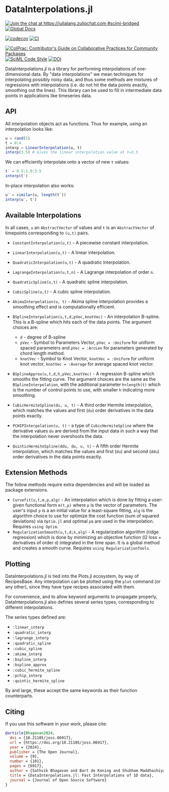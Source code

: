 # DataInterpolations.jl

[![Join the chat at https://julialang.zulipchat.com #sciml-bridged](https://img.shields.io/static/v1?label=Zulip&message=chat&color=9558b2&labelColor=389826)](https://julialang.zulipchat.com/#narrow/stream/279055-sciml-bridged)
[![Global Docs](https://img.shields.io/badge/docs-SciML-blue.svg)](https://docs.sciml.ai/DataInterpolations/stable/)

[![codecov](https://codecov.io/gh/SciML/DataInterpolations.jl/branch/master/graph/badge.svg)](https://codecov.io/gh/SciML/DataInterpolations.jl)
[![CI](https://github.com/SciML/DataInterpolations.jl/actions/workflows/Tests.yml/badge.svg?branch=master)](https://github.com/SciML/DataInterpolations.jl/actions/workflows/Tests.yml)

[![ColPrac: Contributor's Guide on Collaborative Practices for Community Packages](https://img.shields.io/badge/ColPrac-Contributor%27s%20Guide-blueviolet)](https://github.com/SciML/ColPrac)
[![SciML Code Style](https://img.shields.io/static/v1?label=code%20style&message=SciML&color=9558b2&labelColor=389826)](https://github.com/SciML/SciMLStyle)
[![DOI](https://joss.theoj.org/papers/10.21105/joss.06917/status.svg)](https://doi.org/10.21105/joss.06917)

DataInterpolations.jl is a library for performing interpolations of one-dimensional data. By
"data interpolations" we mean techniques for interpolating possibly noisy data, and thus
some methods are mixtures of regressions with interpolations (i.e. do not hit the data
points exactly, smoothing out the lines). This library can be used to fill in intermediate
data points in applications like timeseries data.

## API

All interpolation objects act as functions. Thus for example, using an interpolation looks like:

```julia
u = rand(5)
t = 0:4
interp = LinearInterpolation(u, t)
interp(3.5) # Gives the linear interpolation value at t=3.5
```

We can efficiently interpolate onto a vector of new `t` values:

```julia
t′ = 0.5:1.0:3.5
interp(t′)
```

In-place interpolation also works:

```julia
u′ = similar(u, length(t′))
interp(u′, t′)
```

## Available Interpolations

In all cases, `u` an `AbstractVector` of values and `t` is an `AbstractVector` of timepoints
corresponding to `(u,t)` pairs.

  - `ConstantInterpolation(u,t)` - A piecewise constant interpolation.

  - `LinearInterpolation(u,t)` - A linear interpolation.
  - `QuadraticInterpolation(u,t)` - A quadratic interpolation.
  - `LagrangeInterpolation(u,t,n)` - A Lagrange interpolation of order `n`.
  - `QuadraticSpline(u,t)` - A quadratic spline interpolation.
  - `CubicSpline(u,t)` - A cubic spline interpolation.
  - `AkimaInterpolation(u, t)` - Akima spline interpolation provides a smoothing effect and is computationally efficient.
  - `BSplineInterpolation(u,t,d,pVec,knotVec)` - An interpolation B-spline. This is a B-spline which hits each of the data points. The argument choices are:
    
      + `d` - degree of B-spline
      + `pVec` - Symbol to Parameters Vector, `pVec = :Uniform` for uniform spaced parameters and `pVec = :ArcLen` for parameters generated by chord length method.
      + `knotVec` - Symbol to Knot Vector, `knotVec = :Uniform` for uniform knot vector, `knotVec = :Average` for average spaced knot vector.
  - `BSplineApprox(u,t,d,h,pVec,knotVec)` - A regression B-spline which smooths the fitting curve. The argument choices are the same as the `BSplineInterpolation`, with the additional parameter `h<length(t)` which is the number of control points to use, with smaller `h` indicating more smoothing.
  - `CubicHermiteSpline(du, u, t)` - A third order Hermite interpolation, which matches the values and first (`du`) order derivatives in the data points exactly.
  - `PCHIPInterpolation(u, t)` - a type of `CubicHermiteSpline` where the derivative values `du` are derived from the input data in such a way that the interpolation never overshoots the data.
  - `QuinticHermiteSpline(ddu, du, u, t)` - A fifth order Hermite interpolation, which matches the values and first (`du`) and second (`ddu`) order derivatives in the data points exactly.

## Extension Methods

The follow methods require extra dependencies and will be loaded as package extensions.

  - `Curvefit(u,t,m,p,alg)` - An interpolation which is done by fitting a user-given functional form `m(t,p)` where `p` is the vector of parameters. The user's input `p` is a an initial value for a least-square fitting, `alg` is the algorithm choice to use for optimize the cost function (sum of squared deviations) via `Optim.jl` and optimal `p`s are used in the interpolation. Requires `using Optim`.
  - `RegularizationSmooth(u,t,d;λ,alg)` - A regularization algorithm (ridge regression) which is done by minimizing an objective function (l2 loss + derivatives of order `d`) integrated in the time span. It is a global method and creates a smooth curve.
    Requires `using RegularizationTools`.

## Plotting

DataInterpolations.jl is tied into the Plots.jl ecosystem, by way of RecipesBase.
Any interpolation can be plotted using the `plot` command (or any other), since they have type recipes associated with them.

For convenience, and to allow keyword arguments to propagate properly, DataInterpolations.jl also defines several series types, corresponding to different interpolations.

The series types defined are:

  - `:linear_interp`
  - `:quadratic_interp`
  - `:lagrange_interp`
  - `:quadratic_spline`
  - `:cubic_spline`
  - `:akima_interp`
  - `:bspline_interp`
  - `:bspline_approx`
  - `:cubic_hermite_spline`
  - `:pchip_interp`
  - `:quintic_hermite_spline`

By and large, these accept the same keywords as their function counterparts.

## Citing

If you use this software in your work, please cite:

```bib
@article{Bhagavan2024,
  doi = {10.21105/joss.06917},
  url = {https://doi.org/10.21105/joss.06917},
  year = {2024},
  publisher = {The Open Journal},
  volume = {9},
  number = {101},
  pages = {6917},
  author = {Sathvik Bhagavan and Bart de Koning and Shubham Maddhashiya and Christopher Rackauckas},
  title = {DataInterpolations.jl: Fast Interpolations of 1D data},
  journal = {Journal of Open Source Software}
}
```
